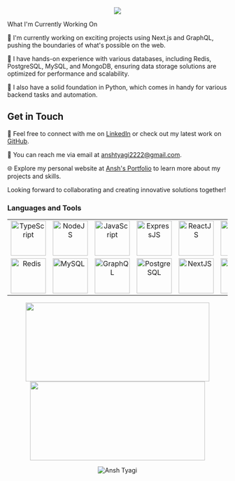 <div align="center">
     <img src="https://readme-typing-svg.herokuapp.com?color=%236FDA44&size=32&center=true&vCenter=true&width=600&height=50&lines=Hi+I'm+Ansh+Tyagi;Software+Developer;"/>
</div>
 
<p align="justify"I'm a passionate Full Stack Web Developer with expertise in the MERN (MongoDB, Express.js, React, Node.js) stack and TypeScript. I thrive on building robust and scalable web applications that deliver seamless user experiences.

## What I'm Currently Working On

🚀 I'm currently working on exciting projects using Next.js and GraphQL, pushing the boundaries of what's possible on the web.

🔧 I have hands-on experience with various databases, including Redis, PostgreSQL, MySQL, and MongoDB, ensuring data storage solutions are optimized for performance and scalability.

🐍 I also have a solid foundation in Python, which comes in handy for various backend tasks and automation.

## Get in Touch

💬 Feel free to connect with me on [LinkedIn](https://www.linkedin.com/in/ansh00000000/) or check out my latest work on [GitHub](https://github.com/anshvert/PostHive).

📧 You can reach me via email at anshtyagi2222@gmail.com.

🌐 Explore my personal website at [Ansh's Portfolio](https://my-portfolio-anshvert.vercel.app/) to learn more about my projects and skills.

Looking forward to collaborating and creating innovative solutions together!</p>

### Languages and Tools 
<table>
<tr>
    <td align='center'>
        <img src="https://github.com/anshvert/anshvert_off/assets/53685410/2fc4a91a-542e-473f-9ab8-02206b2100ce" alt="TypeScript" width="80">
    </td>
    <td align='center'>
        <img src="https://github.com/anshvert/anshvert_off/assets/53685410/0b464364-9011-41fd-a0d4-64b50209feba" alt="NodeJS" width="80">
    </td>
     <td align='center'>
        <img src="https://github.com/anshvert/anshvert_off/assets/53685410/c5829fe7-db79-411e-9f7d-a68ad5eda038" alt="JavaScript" width="80">
    </td>
    <td align='center'>
         <img src="https://github.com/anshvert/anshvert_off/assets/53685410/d1593d76-d746-488b-8eec-4f10a32f207c" alt="ExpressJS" width="80">
    </td>
    <td align='center'>
        <img src="https://github.com/anshvert/anshvert_off/assets/53685410/da803697-1b6e-403b-baa8-91d6dd151d4f" alt="ReactJS" width="80">
    </td>
    <td align='center'>
        <img src="https://github.com/anshvert/anshvert_off/assets/53685410/3801b6a4-6983-47fd-8852-57b5ee53ec7e" alt="MongoDB" width="80">
    </td>
    <td align='center'>
        <img src="https://github.com/anshvert/anshvert_off/assets/53685410/48ca05d6-d2bd-44d4-98a4-9c65f099e81a" alt="NestJS" width="80">
    </td>
    <td align='center'>
        <img src="https://github.com/anshvert/anshvert_off/assets/53685410/77ea42aa-1634-4488-adb7-0c0b1c6a8698" alt="Python" width="80">
    </td>
</tr>
<tr>
     <td align='center'>
         <img src="https://github.com/anshvert/anshvert_off/assets/53685410/2f144172-2d16-4fa7-94f3-ff1ac88892af" alt="Redis" width="80">
    </td>
    <td>
       <img src="https://github.com/anshvert/anshvert_off/assets/53685410/416fd397-eb93-4247-aabb-500da3b2155a" alt="MySQL" width="80">
    </td>
    <td align='center'>
        <img src="https://github.com/anshvert/anshvert_off/assets/53685410/17cdf93f-790d-4106-b841-a5968626c1cb" alt="GraphQL" width="80">
    <td align='center'>
        <img src="https://github.com/anshvert/anshvert_off/assets/53685410/01388439-b84c-4a8c-b7e4-b6e21aa491bf" alt="PostgreSQL" width="80">
    </td>
    <td align='center'>
        <img src="https://github.com/anshvert/anshvert_off/assets/53685410/06c3054d-fce0-4230-be37-f42d4f5dec82" alt="NextJS" width="80">
    </td>
    <td align='center'>
         <img src="https://github.com/anshvert/anshvert_off/assets/53685410/f3de9b55-a563-41d6-96bd-4442c642a2e3" alt="Git" width="80">
    </td>
     <td align='center'>
         <img src="https://github.com/anshvert/anshvert_off/assets/53685410/1a19619c-27de-4b8a-a3a6-a93b412f3234" alt="VueJS" width="80">
    </td>
     <td align='center'>
         <img src="https://github.com/anshvert/anshvert_off/assets/53685410/b40a65ed-2aed-4067-904b-197f602f925d" alt="TypeORM" width="80">
    </td>
</tr>
</table>

<div>
<p align="center">
<a href="https://github.com/anshvert">
<img height="180em" width="420em" src="https://github-readme-stats-eight-theta.vercel.app/api?username=anshvert&show_icons=true&theme=algolia&include_all_commits=true&count_private=true"/>
<img height="180em" width="400em" src="https://github-readme-stats-eight-theta.vercel.app/api/top-langs/?username=anshvert&layout=compact&langs_count=8&theme=algolia"/>
</a>
</p> 
</div> 

<div>
<p align ="center">
<img align="center" src="https://github-readme-streak-stats.herokuapp.com/?user=anshvert&theme=chartreuse-dark" alt="Ansh Tyagi" />
</p>
</div>
